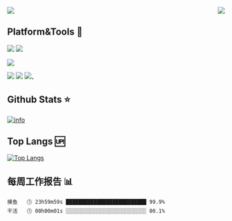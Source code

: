 <p>
  <img src="https://api.vvhan.com/api/ipCard?tip=Hello">
  <img src="https://weather-icon.journeyad.repl.co/@hangzhou?v=1" align="right">
</p>

## Platform&Tools 🔩
[![](https://img.shields.io/badge/MacOS-12-2376bc?style=flat-square&logo=apple&logoColor=ffffff)](https://www.apple.com.cn)
[![](https://img.shields.io/badge/REDMI-9A%20-f45a00?style=flat-square&logo=xiaomi&logoColor=ffffff)](https://www.mi.com/)

[![](https://img.shields.io/badge/IDE-Visual%20Studio%20Code-blue?style=flat-square&logo=visual-studio-code&logoColor=ffffff)](https://code.visualstudio.com/)

[![](https://img.shields.io/badge/-HTML5-E34F26?style=flat-square&logo=html5&logoColor=white)](https://html.spec.whatwg.org/)
[![](https://img.shields.io/badge/-CSS3-1572B6?style=flat-square&logo=css3&logoColor=white)](https://www.w3.org/Style/CSS/)
[![](https://img.shields.io/badge/-JavaScript-f7e018?style=flat-square&logo=javascript&logoColor=white)](https://www.ecma-international.org/)、


## Github Stats ⭐️
[![info](https://github-readme-stats.vercel.app/api?username=gtwxxh666&count_private=true&show_icons=true&line_height=20)](https://github.com/anuraghazra/github-readme-stats)

## Top Langs 🆙
[![Top Langs](https://github-readme-stats.vercel.app/api/top-langs/?username=gtwxxh&layout=compact&langs_count=6&card_width=445)](https://github.com/anuraghazra/github-readme-stats)

## 每周工作报告 📊 
```text
摸鱼   🕓 23h59m59s ██████████████████████████ 99.9%
干活   🕓 00h00m01s ░░░░░░░░░░░░░░░░░░░░░░░░░░ 00.1%
```

<!--
**gtwxxh666/gtwxxh666* is a ✨ _special_ ✨ repository because its `README.md` (this file) appears on your GitHub profile.

Here are some ideas to get you started:

- 🔭 I’m currently working on ...
- 🌱 I’m currently learning ...
- 👯 I’m looking to collaborate on ...
- 🤔 I’m looking for help with ...
- 💬 Ask me about ...
- 📫 How to reach me: ...
- 😄 Pronouns: ...
- ⚡ Fun fact: ...
-->

